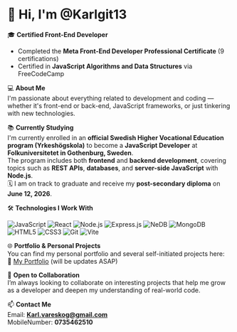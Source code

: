 # 👋 Hi, I'm @Karlgit13

🎓 **Certified Front-End Developer**  
- Completed the **Meta Front-End Developer Professional Certificate** (9 certifications)  
- Certified in **JavaScript Algorithms and Data Structures** via FreeCodeCamp

💻 **About Me**  
I'm passionate about everything related to development and coding — whether it's front-end or back-end, JavaScript frameworks, or just tinkering with new technologies.

📚 **Currently Studying**  
I'm currently enrolled in an **official Swedish Higher Vocational Education program (Yrkeshögskola)** to become a **JavaScript Developer** at **Folkuniversitetet in Gothenburg, Sweden**.  
The program includes both **frontend** and **backend development**, covering topics such as **REST APIs**, **databases**, and **server-side JavaScript** with **Node.js**.  
🗓️ I am on track to graduate and receive my **post-secondary diploma** on **June 12, 2026**.

🛠️ **Technologies I Work With**

![JavaScript](https://img.shields.io/badge/-JavaScript-F7DF1E?logo=javascript&logoColor=black&style=flat)
![React](https://img.shields.io/badge/-React-61DAFB?logo=react&logoColor=black&style=flat)
![Node.js](https://img.shields.io/badge/-Node.js-339933?logo=node.js&logoColor=white&style=flat)
![Express.js](https://img.shields.io/badge/-Express.js-000000?logo=express&logoColor=white&style=flat)
![NeDB](https://img.shields.io/badge/-NeDB-lightgrey?style=flat)
![MongoDB](https://img.shields.io/badge/-MongoDB-47A248?logo=mongodb&logoColor=white&style=flat)
![HTML5](https://img.shields.io/badge/-HTML5-E34F26?logo=html5&logoColor=white&style=flat)
![CSS3](https://img.shields.io/badge/-CSS3-1572B6?logo=css3&logoColor=white&style=flat)
![Git](https://img.shields.io/badge/-Git-F05032?logo=git&logoColor=white&style=flat)
![Vite](https://img.shields.io/badge/-Vite-646CFF?logo=vite&logoColor=white&style=flat)

🌐 **Portfolio & Personal Projects**  
You can find my personal portfolio and several self-initiated projects here:  
🔗 [My Portfolio](https://karlgit13.github.io/Personal-Portfolio/) (will be updates ASAP)

🤝 **Open to Collaboration**  
I’m always looking to collaborate on interesting projects that help me grow as a developer and deepen my understanding of real-world code.

📫 **Contact Me**  
Email: **Karl.vareskog@gmail.com**<br>
MobileNumber: **0735462510**
